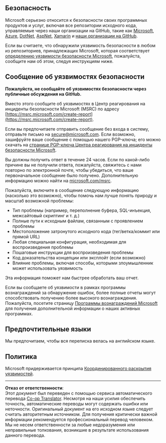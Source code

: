 <!--
CO_OP_TRANSLATOR_METADATA:
{
  "original_hash": "0d575483100c332b2dbaefef915bb3c4",
  "translation_date": "2025-08-27T08:16:27+00:00",
  "source_file": "SECURITY.md",
  "language_code": "ru"
}
-->
## Безопасность

Microsoft серьезно относится к безопасности своих программных продуктов и услуг, включая все репозитории исходного кода, управляемые через наши организации на GitHub, такие как [Microsoft](https://github.com/Microsoft), [Azure](https://github.com/Azure), [DotNet](https://github.com/dotnet), [AspNet](https://github.com/aspnet), [Xamarin](https://github.com/xamarin) и [наши организации на GitHub](https://opensource.microsoft.com/).

Если вы считаете, что обнаружили уязвимость безопасности в любом из репозиториев, принадлежащих Microsoft, которая соответствует [определению уязвимости безопасности Microsoft](https://docs.microsoft.com/en-us/previous-versions/tn-archive/cc751383(v=technet.10)), пожалуйста, сообщите нам об этом, следуя инструкциям ниже.

## Сообщение об уязвимостях безопасности

**Пожалуйста, не сообщайте об уязвимостях безопасности через публичные обсуждения на GitHub.**

Вместо этого сообщите об уязвимостях в Центр реагирования на инциденты безопасности Microsoft (MSRC) по адресу [https://msrc.microsoft.com/create-report](https://msrc.microsoft.com/create-report).

Если вы предпочитаете отправить сообщение без входа в систему, отправьте письмо на [secure@microsoft.com](mailto:secure@microsoft.com). Если возможно, зашифруйте ваше сообщение с помощью нашего PGP-ключа; его можно скачать на [странице PGP-ключа Центра реагирования на инциденты безопасности Microsoft](https://www.microsoft.com/en-us/msrc/pgp-key-msrc).

Вы должны получить ответ в течение 24 часов. Если по какой-либо причине вы не получили ответа, пожалуйста, свяжитесь с нами повторно по электронной почте, чтобы убедиться, что ваше первоначальное сообщение было получено. Дополнительную информацию можно найти на [microsoft.com/msrc](https://www.microsoft.com/msrc).

Пожалуйста, включите в сообщение следующую информацию (насколько это возможно), чтобы помочь нам лучше понять природу и масштаб возможной проблемы:

  * Тип проблемы (например, переполнение буфера, SQL-инъекция, межсайтовый скриптинг и т. д.)
  * Полные пути к исходным файлам, связанным с проявлением проблемы
  * Местоположение затронутого исходного кода (тег/ветка/коммит или прямой URL)
  * Любая специальная конфигурация, необходимая для воспроизведения проблемы
  * Пошаговые инструкции для воспроизведения проблемы
  * Код доказательства концепции или эксплойт (если возможно)
  * Влияние проблемы, включая способы, которыми злоумышленник может использовать уязвимость

Эта информация поможет нам быстрее обработать ваш отчет.

Если вы сообщаете об уязвимости в рамках программы вознаграждений за обнаружение ошибок, более полные отчеты могут способствовать получению более высокого вознаграждения. Пожалуйста, посетите страницу [Программы вознаграждений Microsoft](https://microsoft.com/msrc/bounty) для получения дополнительной информации о наших активных программах.

## Предпочтительные языки

Мы предпочитаем, чтобы вся переписка велась на английском языке.

## Политика

Microsoft придерживается принципа [Координированного раскрытия уязвимостей](https://www.microsoft.com/en-us/msrc/cvd).

---

**Отказ от ответственности**:  
Этот документ был переведен с помощью сервиса автоматического перевода [Co-op Translator](https://github.com/Azure/co-op-translator). Несмотря на наши усилия обеспечить точность, автоматические переводы могут содержать ошибки или неточности. Оригинальный документ на его исходном языке следует считать авторитетным источником. Для получения критически важной информации рекомендуется профессиональный перевод человеком. Мы не несем ответственности за любые недоразумения или неправильные толкования, возникшие в результате использования данного перевода.